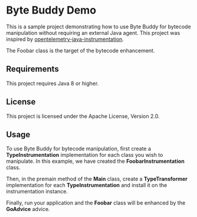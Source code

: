 # Byte Buddy Demo

This is a sample project demonstrating how to use Byte Buddy for bytecode manipulation without requiring an external
Java agent. This project was inspired
by [opentelemetry-java-instrumentation](https://github.com/open-telemetry/opentelemetry-java-instrumentation).

The Foobar class is the target of the bytecode enhancement.

## Requirements

This project requires Java 8 or higher.

## License

This project is licensed under the Apache License, Version 2.0.

## Usage

To use Byte Buddy for bytecode manipulation, first create a **TypeInstrumentation** implementation for each class you
wish to manipulate. In this example, we have created the **FoobarInstrumentation** class.

Then, in the premain method of the **Main** class, create a **TypeTransformer** implementation for each
**TypeInstrumentation** and install it on the instrumentation instance.

Finally, run your application and the **Foobar** class will be enhanced by the **GoAdvice** advice.
